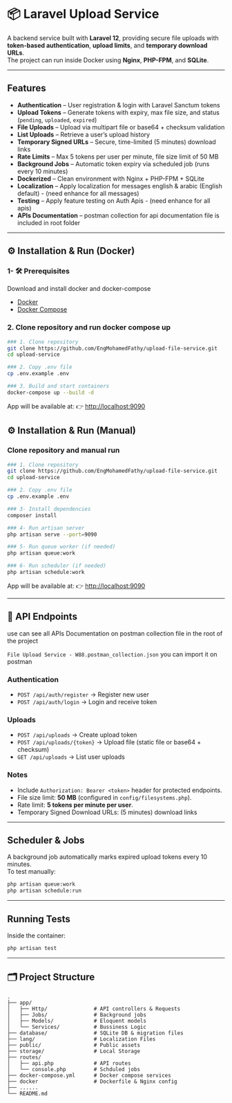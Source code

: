 # 📦 Laravel Upload Service

A backend service built with **Laravel 12**, providing secure file uploads with **token-based authentication**, **upload limits**, and **temporary download URLs**.  
The project can run inside Docker using **Nginx**, **PHP-FPM**, and **SQLite**.

---

## Features

- **Authentication** – User registration & login with Laravel Sanctum tokens
- **Upload Tokens** – Generate tokens with expiry, max file size, and status (`pending`, `uploaded`, `expired`)
- **File Uploads** – Upload via multipart file or base64 + checksum validation
- **List Uploads** – Retrieve a user’s upload history
- **Temporary Signed URLs** – Secure, time-limited (5 minutes) download links
- **Rate Limits** – Max 5 tokens per user per minute, file size limit of 50 MB
- **Background Jobs** – Automatic token expiry via scheduled job (runs every 10 minutes)
- **Dockerized** – Clean environment with Nginx + PHP-FPM + SQLite
- **Localization** – Apply localization for messages english & arabic (English default) - (need enhance for all messages)
- **Testing** – Apply feature testing on Auth Apis - (need enhance for all apis)
- **APIs Documentation** – postman collection for api documentation file is included in root folder

---

## ⚙️ Installation & Run (Docker)
### 1- 🛠 Prerequisites 
Download and install docker and docker-compose

- [Docker](https://www.docker.com/)
- [Docker Compose](https://docs.docker.com/compose/)

### 2. Clone repository and run docker compose up
```bash
### 1. Clone repository
git clone https://github.com/EngMohamedFathy/upload-file-service.git
cd upload-service

### 2. Copy .env file
cp .env.example .env

### 3. Build and start containers
docker-compose up --build -d
```

App will be available at:
👉 [http://localhost:9090](http://localhost:8000)

## ⚙️ Installation & Run (Manual)

### Clone repository and manual run
```bash
### 1. Clone repository
git clone https://github.com/EngMohamedFathy/upload-file-service.git
cd upload-service

### 2. Copy .env file
cp .env.example .env

### 3- Install dependencies
composer install

### 4- Run artisan server
php artisan serve --port=9090

### 5- Run queue worker (if needed)
php artisan queue:work

### 6- Run scheduler (if needed)
php artisan schedule:work
```

App will be available at:
👉 [http://localhost:9090](http://localhost:8000)

---

## 🔑 API Endpoints
use can see all APIs Documentation on postman collection file in the root of the project

`File Upload Service - W88.postman_collection.json` you can import it on postman
### Authentication
- `POST /api/auth/register` → Register new user
- `POST /api/auth/login` → Login and receive token

### Uploads
- `POST /api/uploads` → Create upload token
- `POST /api/uploads/{token}` → Upload file (static file or base64 + checksum)
- `GET /api/uploads` → List user uploads

### Notes
- Include `Authorization: Bearer <token>` header for protected endpoints.
- File size limit: **50 MB** (configured in `config/filesystems.php`).
- Rate limit: **5 tokens per minute per user**.
- Temporary Signed Download URLs: (5 minutes) download links

---

##  Scheduler & Jobs

A background job automatically marks expired upload tokens every 10 minutes.  
To test manually:

```bash
php artisan queue:work
php artisan schedule:run
```

---

## Running Tests

Inside the container:
```bash
php artisan test
```

---

## 🗂 Project Structure

```
.
├── app/
│   ├── Http/               # API controllers & Requests
│   ├── Jobs/               # Background jobs
│   ├── Models/             # Eloquent models
│   └── Services/           # Bussiness Logic
├── database/               # SQLite DB & migration files
├── lang/                   # Localization Files
├── public/                 # Public assets
├── storage/                # Local Storage
├── routes/
│   ├── api.php             # API routes
│   └── console.php         # Schduled jobs
├── docker-compose.yml      # Docker compose services
├── docker                  # Dockerfile & Nginx config
├── ......
└── README.md
```
